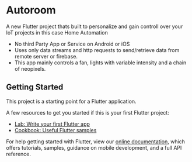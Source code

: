 # Autoroom

A new Flutter project thats built to personalize and gain controll over your IoT projects in this case Home Automation
- No third Party App or Service on Android or iOS
- Uses only data streams and http requests to send/retrieve data from remote server or firebase.
- This app mainly controls a fan, lights with variable intensity and a chain of neopixels.


## Getting Started

This project is a starting point for a Flutter application.

A few resources to get you started if this is your first Flutter project:

- [Lab: Write your first Flutter app](https://flutter.io/docs/get-started/codelab)
- [Cookbook: Useful Flutter samples](https://flutter.io/docs/cookbook)

For help getting started with Flutter, view our 
[online documentation](https://flutter.io/docs), which offers tutorials, 
samples, guidance on mobile development, and a full API reference.
